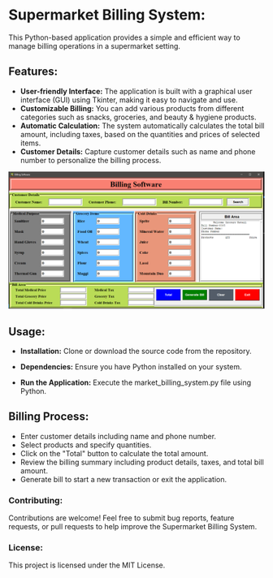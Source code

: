 # Supermarket Billing System:
This Python-based application provides a simple and efficient way to manage billing operations in a supermarket setting.

## Features:
- **User-friendly Interface:** The application is built with a graphical user interface (GUI) using Tkinter, making it easy to navigate and use.
- **Customizable Billing:** You can add various products from different categories such as snacks, groceries, and beauty & hygiene products.
- **Automatic Calculation:** The system automatically calculates the total bill amount, including taxes, based on the quantities and prices of selected items.
- **Customer Details:** Capture customer details such as name and phone number to personalize the billing process.


![image alt](https://github.com/05KaranGithub/Market_billing_system-/blob/00181dd405d007c8edba4098ce23c5d70c38cb8d/market_billing_system.PNG)



## Usage:

- **Installation:** Clone or download the source code from the repository.

- **Dependencies:** Ensure you have Python installed on your system.

- **Run the Application:** Execute the market_billing_system.py file using Python.

## Billing Process:
- Enter customer details including name and phone number.
- Select products and specify quantities.
- Click on the "Total" button to calculate the total amount.
- Review the billing summary including product details, taxes, and total bill amount.
- Generate bill to start a new transaction or exit the application.

### Contributing:
Contributions are welcome! Feel free to submit bug reports, feature requests, or pull requests to help improve the Supermarket Billing System.

### License:
This project is licensed under the MIT License.

